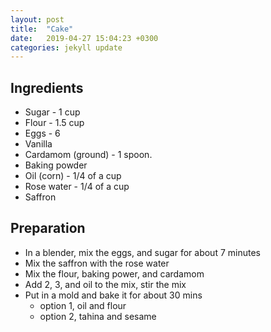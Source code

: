 ```yaml
---
layout: post
title:  "Cake"
date:   2019-04-27 15:04:23 +0300
categories: jekyll update
---
```

## Ingredients

* Sugar - 1 cup
* Flour - 1.5 cup
* Eggs - 6
* Vanilla
* Cardamom (ground) - 1 spoon.
* Baking powder
* Oil (corn) - 1/4 of a cup
* Rose water - 1/4 of a cup
* Saffron

## Preparation

* In a blender, mix the eggs, and sugar for about 7 minutes
* Mix the saffron with the rose water
* Mix the flour, baking power, and cardamom
* Add 2, 3, and oil to the mix, stir the mix
* Put in a mold and bake it for about 30 mins
  * option 1, oil and flour
  * option 2, tahina and sesame


